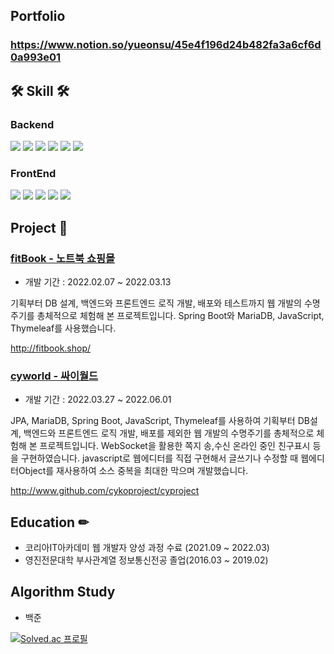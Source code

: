 ## Portfolio
### https://www.notion.so/yueonsu/45e4f196d24b482fa3a6cf6d0a993e01

## 🛠 Skill 🛠 
### Backend
<img src="https://img.shields.io/badge/JAVA-007396?style=for-the-badge&logo=java&logoColor=white"> <img src="https://img.shields.io/badge/Spring-6DB33F?style=for-the-badge&logo=Spring&logoColor=white"> 
<img src="https://img.shields.io/badge/Spring Boot-6DB33F?style=for-the-badge&logo=SpringBoot&logoColor=white">
<img src="https://img.shields.io/badge/mybatis-4479A1?style=for-the-badge&logo=mybatis&logoColor=white">
<img src="https://img.shields.io/badge/jpa-4479A1?style=for-the-badge&logo=JPA&logoColor=white">
<img src="https://img.shields.io/badge/mariaDB-003545?style=for-the-badge&logo=mariaDB&logoColor=white">

### FrontEnd
<img src="https://img.shields.io/badge/javascript-F7DF1E?style=for-the-badge&logo=javascript&logoColor=black"> <img src="https://img.shields.io/badge/html-E34F26?style=for-the-badge&logo=html5&logoColor=white"> <img src="https://img.shields.io/badge/css-1572B6?style=for-the-badge&logo=css3&logoColor=white"> <img src="https://img.shields.io/badge/Thymeleaf-005F0F?style=for-the-badge&logo=Thymeleaf&logoColor=white"> <img src="https://img.shields.io/badge/Jsp-007396?style=for-the-badge&logo=Jsp&logoColor=white">

## Project 📒 

### [fitBook - 노트북 쇼핑몰](https://github.com/songbiz0/fitBook)

- 개발 기간 : 2022.02.07 ~ 2022.03.13

기획부터 DB 설계, 백엔드와 프론트엔드 로직 개발, 배포와 테스트까지 웹 개발의 수명주기를 총체적으로 체험해 본 프로젝트입니다. Spring Boot와 MariaDB, JavaScript, Thymeleaf를 사용했습니다.

http://fitbook.shop/

### [cyworld - 싸이월드](http://www.github.com/cykoproject/cyproject)

- 개발 기간 : 2022.03.27 ~ 2022.06.01

JPA, MariaDB, Spring Boot, JavaScript, Thymeleaf를 사용하여 기획부터 DB설계, 백엔드와 프론트엔드 로직 개발, 배포를 제외한 웹 개발의 수명주기를 총체적으로 체험해 본 프로젝트입니다. WebSocket을 활용한 쪽지 송,수신 온라인 중인 친구표시 등을 구현하였습니다. 
javascript로 웹에디터를 직접 구현해서 글쓰기나 수정할 때 웹에디터Object를 재사용하여 소스 중복을 최대한 막으며 개발했습니다.

http://www.github.com/cykoproject/cyproject

## Education ✏
- 코리아IT아카데미 웹 개발자 양성 과정 수료 (2021.09 ~ 2022.03)
- 영진전문대학 부사관계열 정보통신전공 졸업(2016.03 ~ 2019.02)

## Algorithm Study
- 백준

[![Solved.ac
프로필](http://mazassumnida.wtf/api/v2/generate_badge?boj=kied1594)](https://solved.ac/kied1594)
